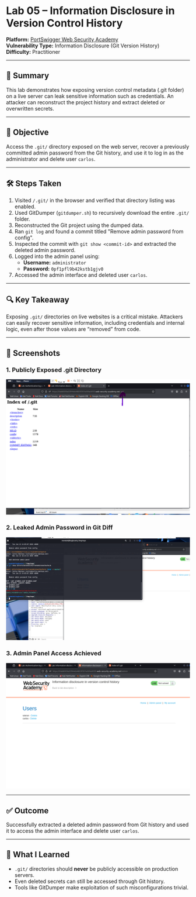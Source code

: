 
# Lab 05 – Information Disclosure in Version Control History

**Platform:** [PortSwigger Web Security Academy](https://portswigger.net/web-security/information-disclosure/exploiting/lab-information-disclosure-in-version-control-history)  
**Vulnerability Type:** Information Disclosure (Git Version History)  
**Difficulty:** Practitioner  

---

## 🧠 Summary

This lab demonstrates how exposing version control metadata (.git folder) on a live server can leak sensitive information such as credentials. An attacker can reconstruct the project history and extract deleted or overwritten secrets.

---

## 🎯 Objective

Access the `.git/` directory exposed on the web server, recover a previously committed admin password from the Git history, and use it to log in as the administrator and delete user `carlos`.

---

## 🛠 Steps Taken

1. Visited `/.git/` in the browser and verified that directory listing was enabled.
2. Used GitDumper (`gitdumper.sh`) to recursively download the entire `.git/` folder.
3. Reconstructed the Git project using the dumped data.
4. Ran `git log` and found a commit titled "Remove admin password from config".
5. Inspected the commit with `git show <commit-id>` and extracted the deleted admin password.
6. Logged into the admin panel using:
   - **Username:** `administrator`
   - **Password:** `0pf1pfl9b42kstb1gjv0`
7. Accessed the admin interface and deleted user `carlos`.

---

## 🔍 Key Takeaway

Exposing `.git/` directories on live websites is a critical mistake. Attackers can easily recover sensitive information, including credentials and internal logic, even after those values are “removed” from code.

---

## 📸 Screenshots

### 1. Publicly Exposed .git Directory

![Git Index](./git-index.png)

### 2. Leaked Admin Password in Git Diff

![Commit Diff](./commit-diff.png)

### 3. Admin Panel Access Achieved

![Admin Access](./admin-access.png)

---

## ✅ Outcome

Successfully extracted a deleted admin password from Git history and used it to access the admin interface and delete user `carlos`.

---

## 💬 What I Learned

- `.git/` directories should **never** be publicly accessible on production servers.
- Even deleted secrets can still be accessed through Git history.
- Tools like GitDumper make exploitation of such misconfigurations trivial.

